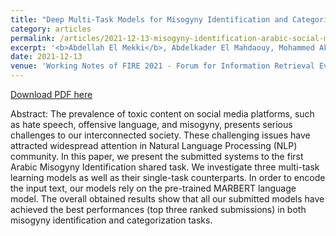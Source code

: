 ```yaml
---
title: "Deep Multi-Task Models for Misogyny Identification and Categorization on Arabic Social Media"
category: articles
permalink: /articles/2021-12-13-misogyny-identification-arabic-social-media
excerpt: '<b>Abdellah El Mekki</b>, Abdelkader El Mahdaouy, Mohammed Akallouch, Ismail Berrada, Ahmed Khoumsi'
date: 2021-12-13
venue: 'Working Notes of FIRE 2021 - Forum for Information Retrieval Evaluation (FIRE-WN 2021), Gandhinagar, India'
---
```


<a href='https://ceur-ws.org/Vol-3159/T5-5.pdf'>Download PDF here</a>

Abstract: The prevalence of toxic content on social media platforms, such as hate speech, offensive language, and misogyny, presents serious challenges to our interconnected society. These challenging issues have attracted widespread attention in Natural Language Processing (NLP) community. In this paper, we present the submitted systems to the first Arabic Misogyny Identification shared task. We investigate three multi-task learning models as well as their single-task counterparts. In order to encode the input text, our models rely on the pre-trained MARBERT language model. The overall obtained results show that all our submitted models have achieved the best performances (top three ranked submissions) in both misogyny identification and categorization tasks.



